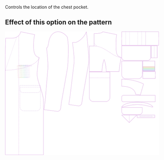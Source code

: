 Controls the location of the chest pocket.

## Effect of this option on the pattern

![This image shows the effect of this option by superimposing several variants that have a different value for this option](carlton_chestpocketplacement_sample.svg "Effect of this option on the pattern")
